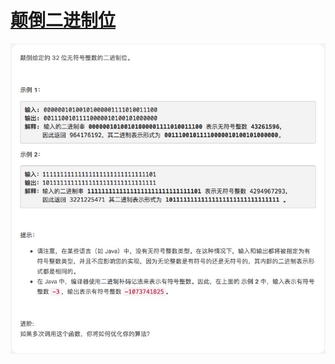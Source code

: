 # [颠倒二进制位](https://leetcode-cn.com/explore/interview/card/top-interview-questions-easy/26/others/66/)

![reverseBits](./imgs/reverseBits.png)